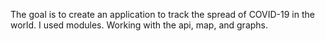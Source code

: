 The goal is to create an application to track the spread of COVID-19 in the world. I used modules. Working with the api, map, and graphs.
